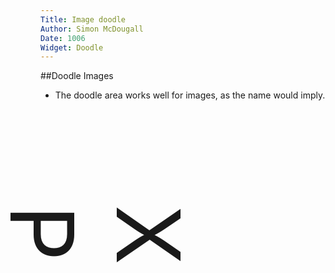 ```yaml
---
Title: Image doodle
Author: Simon McDougall
Date: 1006
Widget: Doodle
---
```


##Doodle Images
* The doodle area works well for images, as the name would imply.
<!--
Originally, this example was an actual image, however it was easier to just replace it with transformed text than include a pointless sample image with the theme.
![doodle](%base_url%/assets/sample-widgets/doodle.png)
-->

<p style="
	transform: rotateZ(90deg);
	font-size: 10em;
	width: 175px;
	margin-top: 85px;
	margin-bottom: 125px;
">XP</p>
